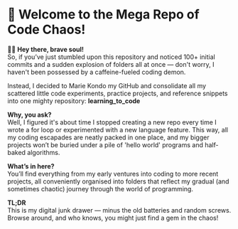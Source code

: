 # 🚀 Welcome to the Mega Repo of Code Chaos!  
👋🏻 **Hey there, brave soul!**  
So, if you’ve just stumbled upon this repository and noticed 100+ initial commits and a sudden explosion of folders all at once — don't worry, I haven't been possessed by a caffeine-fueled coding demon.  
  
Instead, I decided to Marie Kondo my GitHub and consolidate all my scattered little code experiments, practice projects, and reference snippets into one mighty repository: **learning_to_code**  
  
**Why, you ask?**  
Well, I figured it's about time I stopped creating a new repo every time I wrote a for loop or experimented with a new language feature. This way, all my coding escapades are neatly packed in one place, and my bigger projects won’t be buried under a pile of 'hello world' programs and half-baked algorithms.  
  
**What’s in here?**  
You’ll find everything from my early ventures into coding to more recent projects, all conveniently organised into folders that reflect my gradual (and sometimes chaotic) journey through the world of programming.  
  
**TL;DR**  
This is my digital junk drawer — minus the old batteries and random screws. Browse around, and who knows, you might just find a gem in the chaos!
